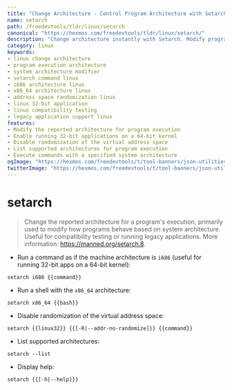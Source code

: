 ```yaml
---
title: "Change Architecture - Control Program Architecture with Setarch | Online Free DevTools by Hexmos"
name: setarch
path: /freedevtools/tldr/linux/setarch
canonical: "https://hexmos.com/freedevtools/tldr/linux/setarch/"
description: "Change architecture instantly with Setarch. Modify program execution behavior and enable compatibility testing for legacy applications. Free online tool, no registration required."
category: linux
keywords:
- linux change architecture
- program execution architecture
- system architecture modifier
- setarch command linux
- i686 architecture linux
- x86_64 architecture linux
- address space randomization linux
- linux 32-bit application
- linux compatibility testing
- legacy application support linux
features:
- Modify the reported architecture for program execution
- Enable running 32-bit applications on a 64-bit kernel
- Disable randomization of the virtual address space
- List supported architectures for program execution
- Execute commands with a specified system architecture
ogImage: "https://hexmos.com/freedevtools/t/tool-banners/json-utilities-banner.png"
twitterImage: "https://hexmos.com/freedevtools/t/tool-banners/json-utilities-banner.png"
---
```


# setarch

> Change the reported architecture for a program's execution, primarily used to modify how programs behave based on system architecture.
> Useful for compatibility testing or running legacy applications.
> More information: <https://manned.org/setarch.8>.

- Run a command as if the machine architecture is `i686` (useful for running 32-bit apps on a 64-bit kernel):

`setarch i686 {{command}}`

- Run a shell with the `x86_64` architecture:

`setarch x86_64 {{bash}}`

- Disable randomization of the virtual address space:

`setarch {{linux32}} {{[-R|--addr-no-randomize]}} {{command}}`

- List supported architectures:

`setarch --list`

- Display help:

`setarch {{[-h|--help]}}`
